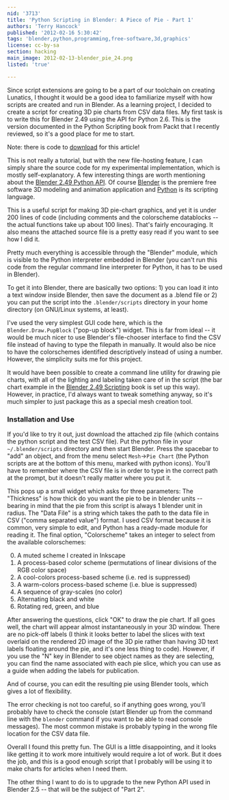 ```yaml
---
nid: '3713'
title: 'Python Scripting in Blender: A Piece of Pie - Part 1'
authors: 'Terry Hancock'
published: '2012-02-16 5:30:42'
tags: 'blender,python,programming,free-software,3d,graphics'
license: cc-by-sa
section: hacking
main_image: 2012-02-13-blender_pie_24.png
listed: 'true'

---
```

<!-- A Piece of Pie, Part 1 - Python Scripting in Blender 2.49 -->

Since script extensions are going to be a part of our toolchain on creating Lunatics, I thought it would be a good idea to familiarize myself with how scripts are created and run in Blender. As a learning project, I decided to create a script for creating 3D pie charts from CSV data files. My first task is to write this for Blender 2.49 using the API for Python 2.6. This is the version documented in the Python Scripting book from Packt that I recently reviewed, so it's a good place for me to start.

<!--break-->

Note: there is code to [download](/files/downloads/blender_piechart.zip) for this article!

This is not really a tutorial, but with the new file-hosting feature, I can simply share the source code for my experimental implementation, which is mostly self-explanatory. A few interesting things are worth mentioning about the [Blender 2.49 Python API](http://www.blender.org/documentation/249PythonDoc/). Of course [Blender](http://www.blender.org) is the premiere free software 3D modeling and animation application and [Python](http://www.python.org) is its scripting language.

This is a useful script for making 3D pie-chart graphics, and yet it is under 200 lines of code (including comments and the colorscheme datablocks -- the actual functions take up about 100 lines). That's fairly encouraging. It also means the attached source file is a pretty easy read if you want to see how I did it.

Pretty much everything is accessible through the "Blender" module, which is visible to the Python interpreter embedded in Blender (you can't run this code from the regular command line interpreter for Python, it has to be used in Blender).

To get it into Blender, there are basically two options: 1) you can load it into a text window inside Blender, then save the document as a .blend file or 2) you can put the script into the `.blender/scripts` directory in your home directory (on GNU/Linux systems, at least).

I've used the very simplest GUI code here, which is the `Blender.Draw.PupBlock` ("pop-up block") widget. This is far from ideal -- it would be much nicer to use Blender's file-chooser interface to find the CSV file instead of having to type the filepath in manually. It would also be nice to have the colorschemes identified descriptively instead of using a number. However, the simplicity suits me for this project.

It would have been possible to create a command line utility for drawing pie charts, with all of the lighting and labeling taken care of in the script (the bar chart example in the [Blender 2.49 Scripting](http://www.freesoftwaremagazine.com/articles/book_review_blender_249_scripting) book is set up this way). However, in practice, I'd always want to tweak something anyway, so it's much simpler to just package this as a special mesh creation tool.

### Installation and Use

If you'd like to try it out, just download the attached zip file (which contains the python script and the test CSV file). Put the python file in your `~/.blender/scripts` directory and then start Blender. Press the spacebar to "add" an object, and from the menu select `Mesh`→`Pie Chart` (the Python scripts are at the bottom of this menu, marked with python icons). You'll have to remember where the CSV file is in order to type in the correct path at the prompt, but it doesn't really matter where you put it.

This pops up a small widget which asks for three parameters: The "Thickness" is how thick do you want the pie to be in blender units -- bearing in mind that the pie from this script is always 1 blender unit in radius. The "Data File" is a string which takes the path to the data file in CSV ("comma separated value") format. I used CSV format because it is common, very simple to edit, and Python has a ready-made module for reading it. The final option, "Colorscheme" takes an integer to select from the available colorschemes:

0) A muted scheme I created in Inkscape
1) A process-based color scheme (permutations of linear divisions of the RGB color space)
2) A cool-colors process-based scheme (i.e. red is suppressed)
3) A warm-colors process-based scheme (i.e. blue is suppressed)
4) A sequence of gray-scales (no color)
5) Alternating black and white
6) Rotating red, green, and blue

After answering the questions, click "OK" to draw the pie chart. If all goes well, the chart will appear almost instantaneously in your 3D window. There are no pick-off labels (I think it looks better to label the slices with text overlaid on the rendered 2D image of the 3D pie rather than having 3D text labels floating around the pie, and it's one less thing to code). However, if you use the "N" key in Blender to see object names as they are selecting, you can find the name associated with each pie slice, which you can use as a guide when adding the labels for publication.

And of course, you can edit the resulting pie using Blender tools, which gives a lot of flexibility.

The error checking is not too careful, so if anything goes wrong, you'll probably have to check the console (start Blender up from the command line with the `blender` command if you want to be able to read console messages). The most common mistake is probably typing in the wrong file location for the CSV data file.

Overall I found this pretty fun. The GUI is a little disappointing, and it looks like getting it to work more intuitively would require a lot of work. But it does the job, and this is a good enough script that I probably will be using it to make charts for articles when I need them.

The other thing I want to do is to upgrade to the new Python API used in Blender 2.5 -- that will be the subject of "Part 2".